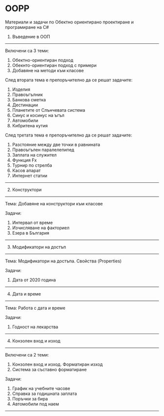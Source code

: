 # OOPP
Материали и задачи по Обектно ориентирано проектиране и програмиране на C#

1. Въведение в ООП
--------------------------------------------------------------------
Включени са 3 теми:
1) Обектно-ориентиран подход
2) Обекнто-ориентиран подход с примери
3) Добавяне на методи към класове

След втората тема е препоръчително да се решат задачите:
1. Изделия
2. Правоъгълник
3. Банкова сметка
4. Дестинации
5. Планетите от Слънчевата система
6. Синус и косинус на ъгъл
7. Автомобили
8. Кибритена кутия

След третата тема е препоръчително да се решат задачите:
1. Разстояние между две точки в равнината
2. Правоъгълен паралелепипед
3. Заплата на служител
4. Функция Fx
5. Турнир по стрелба
6. Касов апарат
7. Интернет статии
---------------------------------------------------------------------
2. Конструктори
---------------------------------------------------------------------
Тема: Добавяне на конструктори към класове

Задачи:
1. Интервал от време
2. Изчисляване на факториел
3. Езера в България
----------------------------------------------------------------------
3. Модификатори на достъп
----------------------------------------------------------------------
Тема: Модификатори на достъпа. Свойства (Properties)

Задачи:
1. Дата от 2020 година
----------------------------------------------------------------------
4. Дата и време
----------------------------------------------------------------------
Тема: Работа с дата и време

Задачи:
1. Годност на лекарства
----------------------------------------------------------------------
4. Конзолен вход и изход
----------------------------------------------------------------------
Включени са 2 теми:
1) Конзолен вход и изход. Форматиран изход
2) Система за съставно форматиране

Задачи:
1. График на учебните часове
2. Справка за годишната заплата
3. Поръчки за бира
4. Автомобили под наем
-----------------------------------------------------------------------
